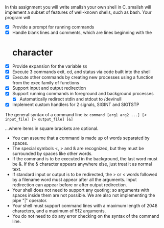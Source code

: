 In this assignment you will write smallsh your own shell in C. smallsh will
implement a subset of features of well-known shells, such as bash. Your program
will

- [x] Provide a prompt for running commands
- [x] Handle blank lines and comments, which are lines beginning with the
  # character
- [x] Provide expansion for the variable `$$`
- [x] Execute 3 commands exit, cd, and status via code built into the shell
- [x] Execute other commands by creating new processes using a function from
  the exec family of functions
- [x] Support input and output redirection
- [x] Support running commands in foreground and background processes
    - [x] Automatically redirect stdin and stdout to /dev/null
- [x] Implement custom handlers for 2 signals, SIGINT and SIGTSTP

The general syntax of a command line is: 
`command [arg1 arg2 ...] [< input_file] [> output_file] [&]`

...where items in square brackets are optional.

- You can assume that a command is made up of words separated by spaces.
- The special symbols <, > and & are recognized, but they must be surrounded by
  spaces like other words.
- If the command is to be executed in the background, the last word must be &.
  If the & character appears anywhere else, just treat it as normal text.
- If standard input or output is to be redirected, the > or < words followed by
  a filename word must appear after all the arguments. Input redirection can
  appear before or after output redirection.
- Your shell does not need to support any quoting; so arguments with spaces
  inside them are not possible. We are also not implementing the pipe "|"
  operator.
- Your shell must support command lines with a maximum length of 2048
  characters, and a maximum of 512 arguments.
- You do not need to do any error checking on the syntax of the command line.

